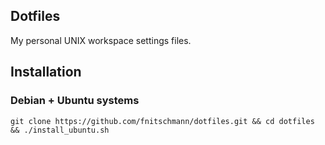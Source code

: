 ## Dotfiles

My personal UNIX workspace settings files.

## Installation

### Debian + Ubuntu systems

``` 
git clone https://github.com/fnitschmann/dotfiles.git && cd dotfiles && ./install_ubuntu.sh
```
